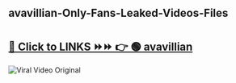 
 ## avavillian-Only-Fans-Leaked-Videos-Files

# <h2><a href="https://mediaupload.pro?avavillian">🔗 Click to LINKS ⏩⏩ 👉 🟢 avavillian </a></h2>

<a href="https://mediaupload.pro?avavillian" rel="nofollow" data-target="animated-image.originalLink"><img src="https://i.ibb.co.com/xMMVF88/686577567.gif" alt="Viral Video Original" style="max-width: 100%; display: inline-block;" data-target="animated-image.originalImage"></a>